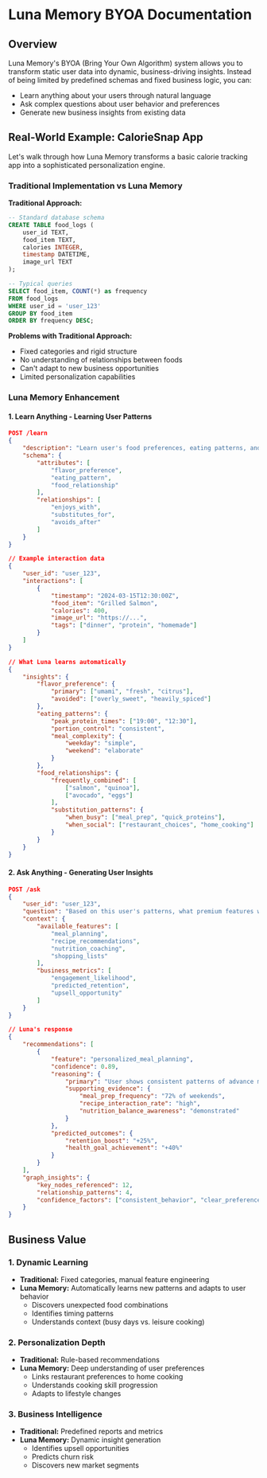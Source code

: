 # Luna Memory BYOA Documentation

## Overview

Luna Memory's BYOA (Bring Your Own Algorithm) system allows you to transform static user data into dynamic, business-driving insights. Instead of being limited by predefined schemas and fixed business logic, you can:

- Learn anything about your users through natural language
- Ask complex questions about user behavior and preferences
- Generate new business insights from existing data

## Real-World Example: CalorieSnap App

Let's walk through how Luna Memory transforms a basic calorie tracking app into a sophisticated personalization engine.

### Traditional Implementation vs Luna Memory

**Traditional Approach:**
```sql
-- Standard database schema
CREATE TABLE food_logs (
    user_id TEXT,
    food_item TEXT,
    calories INTEGER,
    timestamp DATETIME,
    image_url TEXT
);

-- Typical queries
SELECT food_item, COUNT(*) as frequency 
FROM food_logs 
WHERE user_id = 'user_123' 
GROUP BY food_item 
ORDER BY frequency DESC;
```

**Problems with Traditional Approach:**
- Fixed categories and rigid structure
- No understanding of relationships between foods
- Can't adapt to new business opportunities
- Limited personalization capabilities

### Luna Memory Enhancement

#### 1. Learn Anything - Learning User Patterns

```json
POST /learn
{
    "description": "Learn user's food preferences, eating patterns, and identify opportunities for personalized recipe recommendations",
    "schema": {
        "attributes": [
            "flavor_preference",
            "eating_pattern",
            "food_relationship"
        ],
        "relationships": [
            "enjoys_with",
            "substitutes_for",
            "avoids_after"
        ]
    }
}

// Example interaction data
{
    "user_id": "user_123",
    "interactions": [
        {
            "timestamp": "2024-03-15T12:30:00Z",
            "food_item": "Grilled Salmon",
            "calories": 400,
            "image_url": "https://...",
            "tags": ["dinner", "protein", "homemade"]
        }
    ]
}

// What Luna learns automatically
{
    "insights": {
        "flavor_preference": {
            "primary": ["umami", "fresh", "citrus"],
            "avoided": ["overly_sweet", "heavily_spiced"]
        },
        "eating_patterns": {
            "peak_protein_times": ["19:00", "12:30"],
            "portion_control": "consistent",
            "meal_complexity": {
                "weekday": "simple",
                "weekend": "elaborate"
            }
        },
        "food_relationships": {
            "frequently_combined": [
                ["salmon", "quinoa"],
                ["avocado", "eggs"]
            ],
            "substitution_patterns": {
                "when_busy": ["meal_prep", "quick_proteins"],
                "when_social": ["restaurant_choices", "home_cooking"]
            }
        }
    }
}
```

#### 2. Ask Anything - Generating User Insights

```json
POST /ask
{
    "user_id": "user_123",
    "question": "Based on this user's patterns, what premium features would they be most likely to subscribe to?",
    "context": {
        "available_features": [
            "meal_planning",
            "recipe_recommendations",
            "nutrition_coaching",
            "shopping_lists"
        ],
        "business_metrics": [
            "engagement_likelihood",
            "predicted_retention",
            "upsell_opportunity"
        ]
    }
}

// Luna's response
{
    "recommendations": [
        {
            "feature": "personalized_meal_planning",
            "confidence": 0.89,
            "reasoning": {
                "primary": "User shows consistent patterns of advance meal preparation and interest in balanced nutrition",
                "supporting_evidence": {
                    "meal_prep_frequency": "72% of weekends",
                    "recipe_interaction_rate": "high",
                    "nutrition_balance_awareness": "demonstrated"
                }
            },
            "predicted_outcomes": {
                "retention_boost": "+25%",
                "health_goal_achievement": "+40%"
            }
        }
    ],
    "graph_insights": {
        "key_nodes_referenced": 12,
        "relationship_patterns": 4,
        "confidence_factors": ["consistent_behavior", "clear_preferences"]
    }
}
```

## Business Value

### 1. Dynamic Learning
- **Traditional:** Fixed categories, manual feature engineering
- **Luna Memory:** Automatically learns new patterns and adapts to user behavior
  - Discovers unexpected food combinations
  - Identifies timing patterns
  - Understands context (busy days vs. leisure cooking)

### 2. Personalization Depth
- **Traditional:** Rule-based recommendations
- **Luna Memory:** Deep understanding of user preferences
  - Links restaurant preferences to home cooking
  - Understands cooking skill progression
  - Adapts to lifestyle changes

### 3. Business Intelligence
- **Traditional:** Predefined reports and metrics
- **Luna Memory:** Dynamic insight generation
  - Identifies upsell opportunities
  - Predicts churn risk
  - Discovers new market segments
